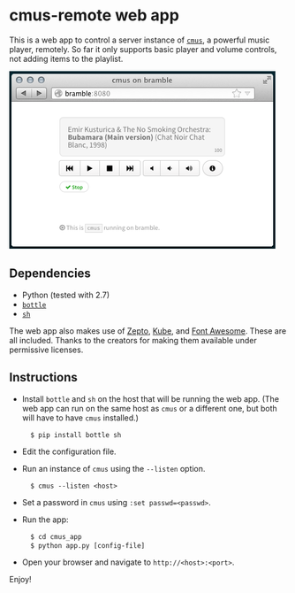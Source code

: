# cmus-remote web app

This is a web app to control a server instance of [`cmus`](http://cmus.sf.net),
a powerful music player, remotely. So far it only supports basic player and
volume controls, not adding items to the playlist. 

![Screenshot of cmus_app running in Firefox](cmus-app-screenshot.png)

## Dependencies

- Python (tested with 2.7)
- [`bottle`](http://bottlepy.org)
- [`sh`](http://amoffat.github.com/sh/)

The web app also makes use of [Zepto](http://zeptojs.com/),
[Kube](http://imperavi.com/kube), and [Font
Awesome](http://fortawesome.github.com/Font-Awesome/). These are all included.
Thanks to the creators for making them available under permissive licenses. 

## Instructions

- Install `bottle` and `sh` on the host that will be running the web app. (The
  web app can run on the same host as `cmus` or a different one, but both will
  have to have `cmus` installed.)

        $ pip install bottle sh

- Edit the configuration file.
- Run an instance of `cmus` using the `--listen` option.

        $ cmus --listen <host>

- Set a password in `cmus` using `:set passwd=<passwd>`.
- Run the app:

        $ cd cmus_app
        $ python app.py [config-file]

- Open your browser and navigate to `http://<host>:<port>`.

Enjoy!
